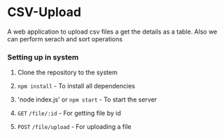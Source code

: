 # CSV-Upload
A web application to upload csv files a get the details as a table. Also we can perform serach and sort operations

### Setting up in system
1. Clone the repository to the system
2. `npm install` - To install all dependencies 
3. 'node index.js' or `npm start` - To start the server

1. `GET` `/file/:id` - For getting file by id
2. `POST` `/file/upload` - For uploading a file
